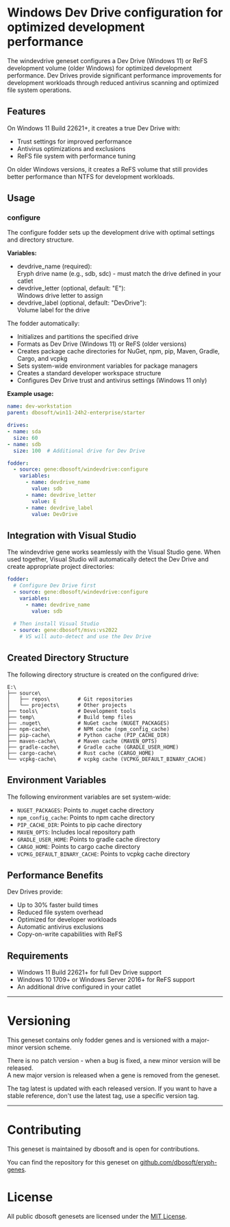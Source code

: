 # Windows Dev Drive configuration for optimized development performance

The windevdrive geneset configures a Dev Drive (Windows 11) or ReFS development volume (older Windows) for optimized development performance. Dev Drives provide significant performance improvements for development workloads through reduced antivirus scanning and optimized file system operations.

## Features

On Windows 11 Build 22621+, it creates a true Dev Drive with:
- Trust settings for improved performance
- Antivirus optimizations and exclusions
- ReFS file system with performance tuning

On older Windows versions, it creates a ReFS volume that still provides better performance than NTFS for development workloads.

## Usage

### configure

The configure fodder sets up the development drive with optimal settings and directory structure.

**Variables:**
- devdrive_name (required):  
  Eryph drive name (e.g., sdb, sdc) - must match the drive defined in your catlet
- devdrive_letter (optional, default: "E"):  
  Windows drive letter to assign
- devdrive_label (optional, default: "DevDrive"):  
  Volume label for the drive

The fodder automatically:
- Initializes and partitions the specified drive
- Formats as Dev Drive (Windows 11) or ReFS (older versions)
- Creates package cache directories for NuGet, npm, pip, Maven, Gradle, Cargo, and vcpkg
- Sets system-wide environment variables for package managers
- Creates a standard developer workspace structure
- Configures Dev Drive trust and antivirus settings (Windows 11 only)

**Example usage:**

```yaml
name: dev-workstation
parent: dbosoft/win11-24h2-enterprise/starter

drives:
- name: sda
  size: 60
- name: sdb
  size: 100  # Additional drive for Dev Drive

fodder:
  - source: gene:dbosoft/windevdrive:configure
    variables:
      - name: devdrive_name
        value: sdb
      - name: devdrive_letter
        value: E
      - name: devdrive_label
        value: DevDrive
```

## Integration with Visual Studio

The windevdrive gene works seamlessly with the Visual Studio gene. When used together, Visual Studio will automatically detect the Dev Drive and create appropriate project directories:

```yaml
fodder:
  # Configure Dev Drive first
  - source: gene:dbosoft/windevdrive:configure
    variables:
      - name: devdrive_name
        value: sdb
  
  # Then install Visual Studio
  - source: gene:dbosoft/msvs:vs2022
    # VS will auto-detect and use the Dev Drive
```

## Created Directory Structure

The following directory structure is created on the configured drive:

```
E:\
├── source\
│   ├── repos\         # Git repositories
│   └── projects\      # Other projects
├── tools\             # Development tools
├── temp\              # Build temp files
├── .nuget\            # NuGet cache (NUGET_PACKAGES)
├── npm-cache\         # NPM cache (npm_config_cache)
├── pip-cache\         # Python cache (PIP_CACHE_DIR)
├── maven-cache\       # Maven cache (MAVEN_OPTS)
├── gradle-cache\      # Gradle cache (GRADLE_USER_HOME)
├── cargo-cache\       # Rust cache (CARGO_HOME)
└── vcpkg-cache\       # vcpkg cache (VCPKG_DEFAULT_BINARY_CACHE)
```

## Environment Variables

The following environment variables are set system-wide:

- `NUGET_PACKAGES`: Points to .nuget cache directory
- `npm_config_cache`: Points to npm cache directory
- `PIP_CACHE_DIR`: Points to pip cache directory
- `MAVEN_OPTS`: Includes local repository path
- `GRADLE_USER_HOME`: Points to gradle cache directory
- `CARGO_HOME`: Points to cargo cache directory
- `VCPKG_DEFAULT_BINARY_CACHE`: Points to vcpkg cache directory

## Performance Benefits

Dev Drives provide:
- Up to 30% faster build times
- Reduced file system overhead
- Optimized for developer workloads
- Automatic antivirus exclusions
- Copy-on-write capabilities with ReFS

## Requirements

- Windows 11 Build 22621+ for full Dev Drive support
- Windows 10 1709+ or Windows Server 2016+ for ReFS support
- An additional drive configured in your catlet

---


# Versioning

This geneset contains only fodder genes and is versioned with a major-minor version scheme.  

There is no patch version - when a bug is fixed, a new minor version will be released.  
A new major version is released when a gene is removed from the geneset. 

The tag latest is updated with each released version. If you want to have a stable reference, don't use the latest tag, use a specific version tag. 

----

# Contributing

This geneset is maintained by dbosoft and is open for contributions.  

You can find the repository for this geneset on [github.com/dbosoft/eryph-genes](https://github.com/dbosoft/eryph-genes).  

  

# License

All public dbosoft genesets are licensed under the [MIT License](https://opensource.org/licenses/MIT).

